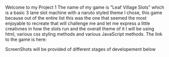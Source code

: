 Welcome to my Project 1 
The name of my game is "Leaf Village Slots" which is a basic 3 lane slot machine with a naruto styled theme I chose,
this game because out of the entire list this was the one that seemed the most enjoyable to recreate that will challenge me and let me express a little creativnes in how the slots run and the overall theme of it 
I will be using html, various css styling methods and various JavaScript methods.
The link to the game is here: 

ScreenShots will be provided of different stages of developement below 



